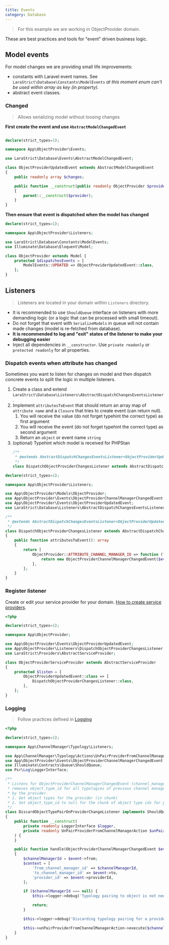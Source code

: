 ```yaml
---
title: Events
category: Database
---
```


> For this example we are working in ObjectProvider domain.

These are best practices and tools for "event" driven business logic.

## Model events

For model changes we are providing small life improvements:

- constants with Laravel event names. See `LaraStrict\Database\Constants\ModelEvents` _at this moment enum can't be used within array as key (in property)_.
- abstract event classes.

### Changed

> Allows serializing model without loosing changes

**First create the event and use `AbstractModelChangedEvent`**

```php

declare(strict_types=1);

namespace App\ObjectProvider\Events;

use LaraStrict\Database\Events\AbstractModelChangedEvent;

class ObjectProviderUpdatedEvent extends AbstractModelChangedEvent
{
    public readonly array $changes;

    public function __construct(public readonly ObjectProvider $provider)
    {
        parent::__construct($provider);
    }
}
```

**Then ensure that event is dispatched when the model has changed**

```php
declare(strict_types=1);

namespace App\ObjectProvider\Listeners;

use LaraStrict\Database\Constants\ModelEvents;
use Illuminate\Database\Eloquent\Model;

class ObjectProvider extends Model {
    protected $dispatchesEvents = [
        ModelEvents::UPDATED => ObjectProviderUpdatedEvent::class,
    ];
}
```

## Listeners

> Listeners are located in your domain within `Listeners` directory.

- It is recommended to use `ShouldQueue` interface on listeners with more demanding logic (or a logic that can be processed with small timeout).
- Do not forget that event with `SerializeModels` in queue will not contain made changes (model is re-fetched from database).
- **It is recommended to log and "exit" states of the listener to make your debugging easier**
- Inject all dependencies in `__constructor`. Use `private readonly` or `protected readonly` for all properties.

### Dispatch events when attribute has changed

Sometimes you want to listen for changes on model and then dispatch concrete events to split the logic in multiple 
listeners.

1. Create a class and extend `LaraStrict\Database\Listeners\AbstractDispatchChangesEventsListener`.
2. Implement `attributesToEvent` that should return an array map of `attribute name` and a `Closure` that tries to create event (can return null).
    1. You will receive the value (do not forget typehint the correct type) as first argument
    2. You will receive the event  (do not forget typehint the correct type) as second argument
    3. Return an `object` or event name `string`
3. (optional) Typehint which model is received for PHPStan
    ```php
    /**
     * @extends AbstractDispatchChangesEventsListener<ObjectProviderUpdatedEvent>
     */
    class DispatchObjectProviderChangesListener extends AbstractDispatchChangesEventsListener
    ```

```php
declare(strict_types=1);

namespace App\ObjectProvider\Listeners;

use App\ObjectProvider\Models\ObjectProvider;
use App\ObjectProvider\Events\ObjectProviderChannelManagerChangedEvent;
use App\ObjectProvider\Events\ObjectProviderUpdatedEvent;
use LaraStrict\Database\Listeners\AbstractDispatchChangesEventsListener;

/**
 * @extends AbstractDispatchChangesEventsListener<ObjectProviderUpdatedEvent>
 */
class DispatchObjectProviderChangesListener extends AbstractDispatchChangesEventsListener
{
    public function attributesToEvent(): array
    {
        return [
            ObjectProvider::ATTRIBUTE_CHANNEL_MANAGER_ID => function (?int $previousValue, ObjectProviderUpdatedEvent $event) {
                return new ObjectProviderChannelManagerChangedEvent($event->provider->getKey(), $previousValue, $event->provider->channel_manager_id);
            },
        ];
    }
}
```

### Register listener

Create or edit your service provider for your domain. [How to create service providers](../service-provider.md).

```php
<?php

declare(strict_types=1);

namespace App\ObjectProvider;

use App\ObjectProvider\Events\ObjectProviderUpdatedEvent;
use App\ObjectProvider\Listeners\DispatchObjectProviderChangesListener;
use LaraStrict\Providers\AbstractServiceProvider;

class ObjectProviderServiceProvider extends AbstractServiceProvider
{
    protected $listen = [
        ObjectProviderUpdatedEvent::class => [
            DispatchObjectProviderChangesListener::class,
        ],
    ];
}
```

### Logging

> Follow practices defined in [Logging](../logging.md)

```php
<?php

declare(strict_types=1);

namespace App\ChannelManager\Typology\Listeners;

use App\ChannelManager\Typology\Actions\UnPairProviderFromChannelManagerAction;
use App\ObjectProvider\Events\ObjectProviderChannelManagerChangedEvent;
use Illuminate\Contracts\Queue\ShouldQueue;
use Psr\Log\LoggerInterface;

/**
 * Listens for ObjectProviderChannelManagerChangedEvent (channel_manager_id has changed) and
 * removes object_type_id for all typologies of previous channel manager that is owned
 * by the provider.
 * 1. Get object types for the provider (in chunk)
 * 2. Set object_type_id to null for the chunk of object type ids for previous channel manager.
 */
class DiscardObjectTypePairOnProviderChangeListener implements ShouldQueue
{
    public function __construct(
        private readonly LoggerInterface $logger,
        private readonly UnPairProviderFromChannelManagerAction $unPairProviderFromChannelManagerAction
    ) {
    }

    public function handle(ObjectProviderChannelManagerChangedEvent $event): void
    {
        $channelManagerId = $event->from;
        $context = [
            'from_channel_manager_id' => $channelManagerId,
            'to_channel_manager_id' => $event->to,
            'provider_id' => $event->providerId,
        ];

        if ($channelManagerId === null) {
            $this->logger->debug('Typology pairing to object is not needed - channel manager was not', $context);

            return;
        }

        $this->logger->debug('Discarding typology pairing for a provider', $context);

        $this->unPairProviderFromChannelManagerAction->execute($channelManagerId, $event->providerId);
    }
}
```
